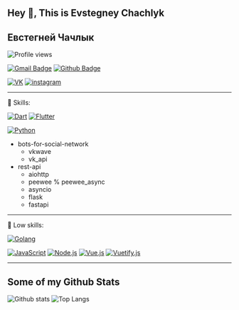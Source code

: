 ## Hey 👋, This is Evstegney Chachlyk
## Евстегней Чачлык
![Profile views](https://gpvc.arturio.dev/Waitrum)

[![Gmail Badge](https://img.shields.io/badge/-evstegneych@mail.ru-c14438?style=for-the-badge&logo=Gmail&logoColor=white&link=mailto:evstegneych@mail.ru)](mailto:evstegneych@mail.ru) [![Github Badge](https://img.shields.io/badge/-Waitrum-grey?style=for-the-badge&logo=github&logoColor=white&link=https://github.com/Waitrum/)](https://www.github.com/Waitrum/) 

[![VK](https://img.shields.io/badge/VK---?logo=vk&style=for-the-badge&color=7fa7d4)](https://vk.com/e.chachlyk)
[![instagram](https://img.shields.io/badge/instagram---?logo=instagram&style=for-the-badge&color=ffc0cb)](https://www.instagram.com/evstegneych/)

---

<p align='left'>🌟 Skills:</p>

[![Dart](https://img.shields.io/badge/Dart---?logo=Dart&style=for-the-badge&color=ccccff&logoColor=purple)](https://dart.dev) 
[![Flutter](https://img.shields.io/badge/Flutter---?logo=Flutter&style=for-the-badge&color=ccccff&logoColor=purple)](https://flutter.dev) 

[![Python](https://img.shields.io/badge/Python---?logo=python&style=for-the-badge&color=ccccff&logoColor=purple)](https://python.org) 
- bots-for-social-network
    - vkwave
    - vk_api
- rest-api
    - aiohttp
    - peewee % peewee_async
    - asyncio
    - flask
    - fastapi


---

<p align='left'>🌟 Low skills:</p>

[![Golang](https://img.shields.io/badge/Golang---?logo=go&style=for-the-badge&color=ccccff&logoColor=purple)](https://golang.org)

[![JavaScript](https://img.shields.io/badge/-JavaScript-000?logo=JavaScript&link=https://www.ecma-international.org/&style=for-the-badge)](https://www.ecma-international.org/)
[![Node.js](https://img.shields.io/badge/-Node.js-339933?logo=Node.js&logoColor=white&link=https://nodejs.org&style=for-the-badge)](https://nodejs.org)
[![Vue.js](https://img.shields.io/badge/Vue---?logo=vue.js&logoColor=white&style=for-the-badge)](https://ru.vuejs.org/)
[![Vuetify.js](https://img.shields.io/badge/vuetify---?logo=vuetify&logoColor=white&style=for-the-badge)](https://vuetifyjs.com/)

---

## Some of my Github Stats
![Github stats](https://github-readme-stats.vercel.app/api?username=Waitrum&show_icons=true&include_all_commits=true&bg_color=90,904e95,f664af&title_color=fff&text_color=fff)
![Top Langs](https://github-readme-stats.vercel.app/api/top-langs/?username=Waitrum&bg_color=90,904e95,f664af&title_color=fff&text_color=fff)
